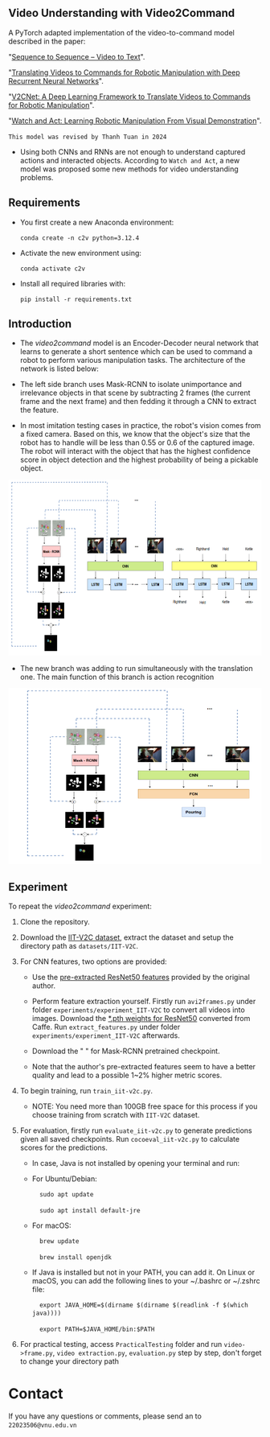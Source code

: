 ## Video Understanding with Video2Command

A PyTorch adapted implementation of the video-to-command model described in the paper:

"[Sequence to Sequence – Video to Text](https://arxiv.org/pdf/1505.00487)".

"[Translating Videos to Commands for Robotic Manipulation with Deep Recurrent Neural Networks](https://sites.google.com/site/video2command/)".

"[V2CNet: A Deep Learning Framework to Translate Videos to Commands for Robotic Manipulation](https://arxiv.org/pdf/1903.10869)".

"[Watch and Act: Learning Robotic Manipulation From Visual Demonstration](https://www.researchgate.net/publication/369127059_Watch_and_Act_Learning_Robotic_Manipulation_From_Visual_Demonstration)".

`This model was revised by Thanh Tuan in 2024`

- Using both CNNs and RNNs are not enough to understand captured actions and interacted objects. According to `Watch and Act`, a new model was proposed some new methods for video understanding problems.

## Requirements
- You first create a new Anaconda environment:

      conda create -n c2v python=3.12.4
- Activate the new environment using:

      conda activate c2v
- Install all required libraries with:

      pip install -r requirements.txt

## Introduction
- The *video2command* model is an Encoder-Decoder neural network that learns to generate a short sentence which can be used to command a robot to perform various manipulation tasks. The architecture of the network is listed below:
  
- The left side branch uses Mask-RCNN to isolate unimportance and irrelevance objects in that scene by subtracting 2 frames (the current frame and the next frame) and then fedding it through a CNN to extract the feature.
  
- In most imitation testing cases in practice, the robot's vision comes from a fixed camera. Based on this, we know that the object's size that the robot has to handle will be less than 0.55 or 0.6 of the captured image. The robot will interact with the object that has the highest confidence score in object detection and the highest probability of being a pickable object.

<p align="center">
  <picture>
    <img alt="image" src="https://github.com/TranThanhTuan2509/video2command-v2/blob/main/images/Translation.png "video2command"" width="600" height="350" style="max-width: 100%;">
  </picture>
</p>

- The new branch was adding to run simultaneously with the translation one. The main function of this branch is action recognition

<p align="center">
  <picture>
    <img alt="image" src="https://github.com/TranThanhTuan2509/video2command-v2/blob/main/images/Classification.png "video2command"" width="600" height="350" style="max-width: 100%;">
  </picture>
</p>

## Experiment
To repeat the *video2command* experiment:
1. Clone the repository.

2. Download the [IIT-V2C dataset](https://sites.google.com/site/iitv2c/), extract the dataset and setup the directory path as `datasets/IIT-V2C`.

4. For CNN features, two options are provided:
     - Use the [pre-extracted ResNet50 features](https://drive.google.com/file/d/1Y_YKHB4Bw6MPXj05S36d1G_3rMx73Uv5/view?usp=sharing) provided by the original author.

     - Perform feature extraction yourself. Firstly run `avi2frames.py` under folder `experiments/experiment_IIT-V2C` to convert all videos into images. Download the [*.pth weights for ResNet50](https://github.com/ruotianluo/pytorch-resnet) converted from Caffe. Run `extract_features.py` under folder `experiments/experiment_IIT-V2C` afterwards.
       
     - Download the " " for Mask-RCNN pretrained checkpoint.
     
     - Note that the author's pre-extracted features seem to have a better quality and lead to a possible 1~2% higher metric scores.

5. To begin training, run `train_iit-v2c.py`.
   - NOTE: You need more than 100GB free space for this process if you choose training from scratch with `IIT-V2C` dataset.

7. For evaluation, firstly run `evaluate_iit-v2c.py` to generate predictions given all saved checkpoints. Run `cocoeval_iit-v2c.py` to calculate scores for the predictions.
      - In case, Java is not installed by opening your terminal and run:
        
      - For Ubuntu/Debian:
        
              sudo apt update
        
              sudo apt install default-jre
   
      - For macOS:
        
              brew update
        
              brew install openjdk
        
      - If Java is installed but not in your PATH, you can add it. On Linux or macOS, you can add the following lines to your ~/.bashrc or ~/.zshrc file:
        
              export JAVA_HOME=$(dirname $(dirname $(readlink -f $(which java))))
        
              export PATH=$JAVA_HOME/bin:$PATH
8. For practical testing, access `PracticalTesting` folder and run `video->frame.py`, `video extraction.py`, `evaluation.py` step by step, don't forget to change your directory path

# Contact
If you have any questions or comments, please send an to `22023506@vnu.edu.vn`


